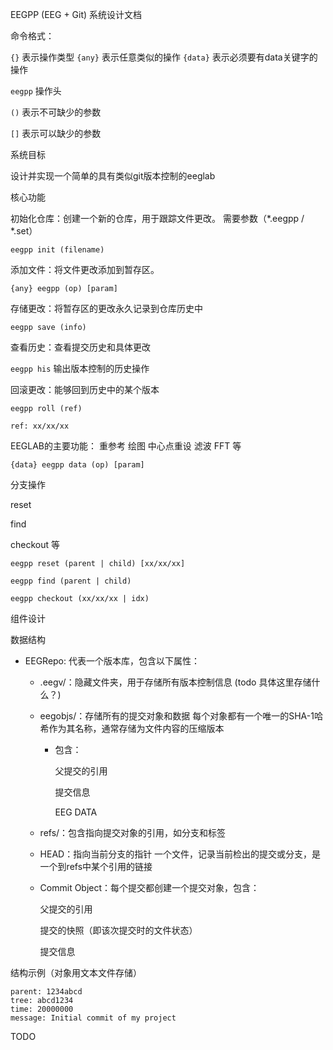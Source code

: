 EEGPP (EEG + Git) 系统设计文档

命令格式：

`{}` 表示操作类型 `{any}` 表示任意类似的操作 `{data}` 表示必须要有data关键字的操作

`eegpp` 操作头

`()` 表示不可缺少的参数

`[]` 表示可以缺少的参数

系统目标

设计并实现一个简单的具有类似git版本控制的eeglab

核心功能
   
初始化仓库：创建一个新的仓库，用于跟踪文件更改。 需要参数（*.eegpp / *.set）

`eegpp init (filename)`

添加文件：将文件更改添加到暂存区。

`{any} eegpp (op) [param]`

存储更改：将暂存区的更改永久记录到仓库历史中

`eegpp save (info)`

查看历史：查看提交历史和具体更改

`eegpp his` 输出版本控制的历史操作

回滚更改：能够回到历史中的某个版本

`eegpp roll (ref)`

`ref: xx/xx/xx`

EEGLAB的主要功能： 重参考 绘图 中心点重设 滤波 FFT 等

`{data} eegpp data (op) [param]`

分支操作

reset

find

checkout 等

`eegpp reset (parent | child) [xx/xx/xx]`

`eegpp find (parent | child)`

`eegpp checkout (xx/xx/xx | idx)`

组件设计
   
数据结构
- EEGRepo: 代表一个版本库，包含以下属性：
  
    - .eegv/：隐藏文件夹，用于存储所有版本控制信息 (todo 具体这里存储什么？)
      
    - eegobjs/：存储所有的提交对象和数据 每个对象都有一个唯一的SHA-1哈希作为其名称，通常存储为文件内容的压缩版本
      
      - 包含：
      
        父提交的引用
        
        提交信息
        
        EEG DATA
        
    - refs/：包含指向提交对象的引用，如分支和标签
      
    - HEAD：指向当前分支的指针 一个文件，记录当前检出的提交或分支，是一个到refs中某个引用的链接
      
    - Commit Object：每个提交都创建一个提交对象，包含：
      
        父提交的引用
      
        提交的快照（即该次提交时的文件状态）
      
        提交信息



结构示例（对象用文本文件存储）

```
parent: 1234abcd
tree: abcd1234
time: 20000000
message: Initial commit of my project
```


TODO 
